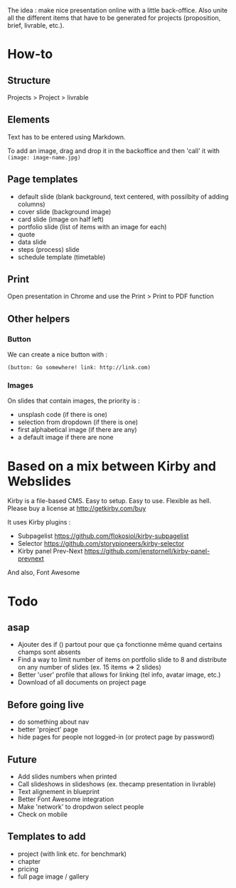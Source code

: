 The idea : make nice presentation online with a little back-office. Also unite all the different items that have to be generated for projects (proposition, brief, livrable, etc.). 

# How-to

## Structure 

Projects > Project > livrable  

## Elements 

Text has to be entered using Markdown. 

To add an image, drag and drop it in the backoffice and then 'call' it with `(image: image-name.jpg)`

## Page templates 

- default slide (blank background, text centered, with possilbity of adding columns) 
- cover slide (background image)
- card slide (image on half left)
- portfolio slide (list of items with an image for each) 
- quote 
- data slide 
- steps (process) slide 
- schedule template (timetable)

## Print

Open presentation in Chrome and use the Print > Print to PDF function 

## Other helpers 

### Button 

We can create a nice button with : 

`(button: Go somewhere! link: http://link.com)`

### Images

On slides that contain images, the priority is : 

- unsplash code (if there is one)
- selection from dropdown (if there is one)
- first alphabetical image (if there are any)
- a default image if there are none 

# Based on a mix between Kirby and Webslides

Kirby is a file-based CMS.
Easy to setup. Easy to use. Flexible as hell.
Please buy a license at <http://getkirby.com/buy>

It uses Kirby plugins : 

- Subpagelist <https://github.com/flokosiol/kirby-subpagelist>
- Selector <https://github.com/storypioneers/kirby-selector>
- Kirby panel Prev-Next <https://github.com/jenstornell/kirby-panel-prevnext>

And also, Font Awesome

# Todo 

## asap

- Ajouter des if () partout pour que ça fonctionne même quand certains champs sont absents
- Find a way to limit number of items on portfolio slide to 8 and distribute on any number of slides (ex. 15 items => 2 slides)
- Better 'user' profile that allows for linking (tel info, avatar image, etc.)
- Download of all documents on project page 

## Before going live 

- do something about nav 
- better 'project' page 
- hide pages for people not logged-in (or protect page by password)

## Future 

- Add slides numbers when printed 
- Call slideshows in slideshows (ex. thecamp presentation in livrable)
- Text alignement in blueprint  
- Better Font Awesome integration
- Make 'network' to dropdwon select people 
- Check on mobile 

## Templates to add 

- project (with link etc. for benchmark) 
- chapter 
- pricing 
- full page image / gallery 

